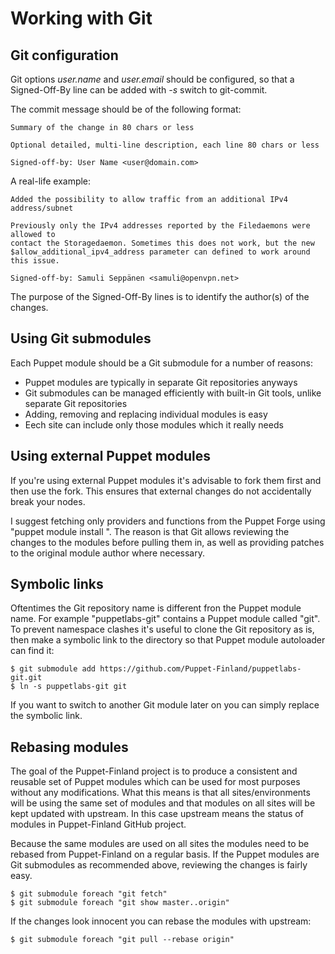 Working with Git
================

Git configuration
-----------------

Git options *user.name* and *user.email* should be configured, so that a Signed-Off-By line can be added with *-s* switch to git-commit.

The commit message should be of the following format:

    Summary of the change in 80 chars or less

    Optional detailed, multi-line description, each line 80 chars or less  

    Signed-off-by: User Name <user@domain.com>

A real-life example:

    Added the possibility to allow traffic from an additional IPv4 address/subnet

    Previously only the IPv4 addresses reported by the Filedaemons were allowed to
    contact the Storagedaemon. Sometimes this does not work, but the new
    $allow_additional_ipv4_address parameter can defined to work around this issue.

    Signed-off-by: Samuli Seppänen <samuli@openvpn.net>

The purpose of the Signed-Off-By lines is to identify the author(s) of the changes.

Using Git submodules
--------------------

Each Puppet module should be a Git submodule for a number of reasons:

* Puppet modules are typically in separate Git repositories anyways
* Git submodules can be managed efficiently with built-in Git tools, unlike separate Git repositories
* Adding, removing and replacing individual modules is easy
* Eech site can include only those modules which it really needs

Using external Puppet modules
-----------------------------

If you're using external Puppet modules it's advisable to fork them first and 
then use the fork. This ensures that external changes do not accidentally break 
your nodes.

I suggest fetching only providers and functions from the Puppet Forge using 
"puppet module install <modulename>". The reason is that Git allows reviewing 
the changes to the modules before pulling them in, as well as providing patches 
to the original module author where necessary.

Symbolic links
--------------

Oftentimes the Git repository name is different fron the Puppet module name. For 
example "puppetlabs-git" contains a Puppet module called "git". To prevent 
namespace clashes it's useful to clone the Git repository as is, then make a 
symbolic link to the directory so that Puppet module autoloader can find it:

    $ git submodule add https://github.com/Puppet-Finland/puppetlabs-git.git
    $ ln -s puppetlabs-git git

If you want to switch to another Git module later on you can simply replace the 
symbolic link.

Rebasing modules
----------------

The goal of the Puppet-Finland project is to produce a consistent and reusable 
set of Puppet modules which can be used for most purposes without any 
modifications. What this means is that all sites/environments will be using the 
same set of modules and that modules on all sites will be kept updated with 
upstream. In this case upstream means the status of modules in Puppet-Finland 
GitHub project.

Because the same modules are used on all sites the modules need to be rebased 
from Puppet-Finland on a regular basis. If the Puppet modules are Git submodules 
as recommended above, reviewing the changes is fairly easy.

    $ git submodule foreach "git fetch"
    $ git submodule foreach "git show master..origin"

If the changes look innocent you can rebase the modules with upstream:

    $ git submodule foreach "git pull --rebase origin"
